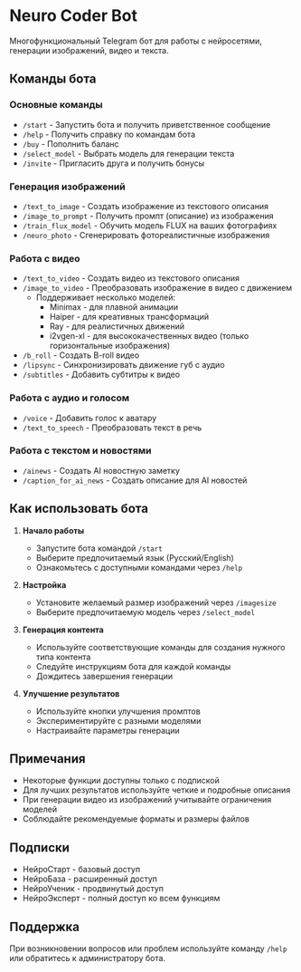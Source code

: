 # Neuro Coder Bot

Многофункциональный Telegram бот для работы с нейросетями, генерации изображений, видео и текста.

## Команды бота

### Основные команды
- `/start` - Запустить бота и получить приветственное сообщение
- `/help` - Получить справку по командам бота
- `/buy` - Пополнить баланс
- `/select_model` - Выбрать модель для генерации текста
- `/invite` - Пригласить друга и получить бонусы


### Генерация изображений
- `/text_to_image` - Создать изображение из текстового описания
- `/image_to_prompt` - Получить промпт (описание) из изображения
- `/train_flux_model` - Обучить модель FLUX на ваших фотографиях
- `/neuro_photo` - Сгенерировать фотореалистичные изображения


### Работа с видео
- `/text_to_video` - Создать видео из текстового описания
- `/image_to_video` - Преобразовать изображение в видео с движением
  - Поддерживает несколько моделей:
    - Minimax - для плавной анимации
    - Haiper - для креативных трансформаций
    - Ray - для реалистичных движений
    - i2vgen-xl - для высококачественных видео (только горизонтальные изображения)
- `/b_roll` - Создать B-roll видео
- `/lipsync` - Синхронизировать движение губ с аудио
- `/subtitles` - Добавить субтитры к видео

### Работа с аудио и голосом
- `/voice` - Добавить голос к аватару
- `/text_to_speech` - Преобразовать текст в речь


### Работа с текстом и новостями
- `/ainews` - Создать AI новостную заметку
- `/caption_for_ai_news` - Создать описание для AI новостей

## Как использовать бота

1. **Начало работы**
   - Запустите бота командой `/start`
   - Выберите предпочитаемый язык (Русский/English)
   - Ознакомьтесь с доступными командами через `/help`

2. **Настройка**
   - Установите желаемый размер изображений через `/imagesize`
   - Выберите предпочитаемую модель через `/select_model`

3. **Генерация контента**
   - Используйте соответствующие команды для создания нужного типа контента
   - Следуйте инструкциям бота для каждой команды
   - Дождитесь завершения генерации

4. **Улучшение результатов**
   - Используйте кнопки улучшения промптов
   - Экспериментируйте с разными моделями
   - Настраивайте параметры генерации

## Примечания

- Некоторые функции доступны только с подпиской
- Для лучших результатов используйте четкие и подробные описания
- При генерации видео из изображений учитывайте ограничения моделей
- Соблюдайте рекомендуемые форматы и размеры файлов

## Подписки

- НейроСтарт - базовый доступ
- НейроБаза - расширенный доступ
- НейроУченик - продвинутый доступ
- НейроЭксперт - полный доступ ко всем функциям

## Поддержка

При возникновении вопросов или проблем используйте команду `/help` или обратитесь к администратору бота.
